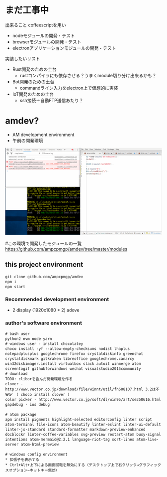 # まだ工事中

出来ること
coffeescriptを用い
* nodeモジュールの開発・テスト
* browserモジュールの開発・テスト
* electronアプリケーションモジュールの開発・テスト

実装したいリスト
* Rust開発のための土台
  * rustコンパイラにも依存させる？うまくmodule切り分け出来るかも？
* Bot開発のための土台
  * commandライン入力をelectron上で仮想的に実装
* IoT開発のための土台
  * ssh接続＋自動FTP送信あたり？


# amdev?
* AM development environment
* 午前の開発環境

![](img/Animation.gif)

#この環境で開発したモジュールの一覧
https://github.com/ampcpmgp/amdev/tree/master/modules


## this project environment
```
git clone github.com/ampcpmgp/amdev
npm i
npm start
```

### Recommended development environment
* 2 display (1920x1080 * 2) adove

### author's software environment

```
# bash user
python2 nvm node yarn
# windows user - install chocolatey
choco install -yf --allow-empty-checksums nodist lhaplus notepadplusplus googlechrome firefox crystaldiskinfo greenshot crystaldiskmark gitkraken libreoffice googlechrome.canarcy win32diskimager.install virtualbox slack autoit winmerge atom screentogif githubforwindows wechat visualstudio2015community
# download
TODO: cliborを含んだ開発環境を作る
clover - http://www.vector.co.jp/download/file/winnt/util/fh608107.html 3.2は不安定　( choco install clover )
color picker - http://www.vector.co.jp/soft/dl/win95/art/se350616.html
gapdebug - ios debug

# atom package
apm install pigments highlight-selected editorconfig linter script atom-terminal file-icons atom-beautify linter-eslint linter-ui-default linter-js-standard standard-formatter markdown-preview-enhanced docblockr linter-coffee-variables svg-preview restart-atom busy-signal intentions atom-mermaid@2.2.1 language-riot-tag sort-lines atom-live-server atom-html-preview

# windows config environment
* 拡張子を表示する
* Ctrl+Alt+上下による画面回転を無効にする（デスクトップ上で右クリック→グラフィックスオプション→ホットキー無効）
